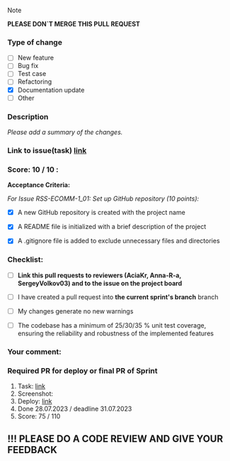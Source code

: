 > [!NOTE]
> **PLEASE DON`T MERGE THIS PULL REQUEST**

### Type of change
- [ ] New feature 
- [ ] Bug fix 
- [ ] Test case 
- [ ] Refactoring
- [x] Documentation update
- [ ] Other

### Description
*Please add a summary of the changes.*

### Link to issue(task) [link](https://github.com/)

### Score: 10 / 10 : 
**Acceptance Criteria:**

*For Issue RSS-ECOMM-1_01: Set up GitHub repository (10 points):* 
- [x] A new GitHub repository is created with the project name
- [x] A README file is initialized with a brief description of the project
- [x] A .gitignore file is added to exclude unnecessary files and directories


### Checklist:
- [ ] **Link this pull requests to reviewers (AciaKr, Anna-R-a, SergeyVolkov03) and to the issue on the project board**
- [ ] I have created a pull request into **the current sprint's branch** branch
- [ ] My changes generate no new warnings
- [ ] The codebase has a minimum of 25/30/35 % unit test coverage, ensuring the reliability and robustness of the implemented features


### Your comment:


### Required PR for deploy or final PR of Sprint
1. Task: [link](https://github.com/)
2. Screenshot:
3. Deploy: [link](https://github.com/)
4. Done 28.07.2023 / deadline 31.07.2023
5. Score: 75 / 110

## !!! PLEASE DO A CODE REVIEW AND GIVE YOUR FEEDBACK